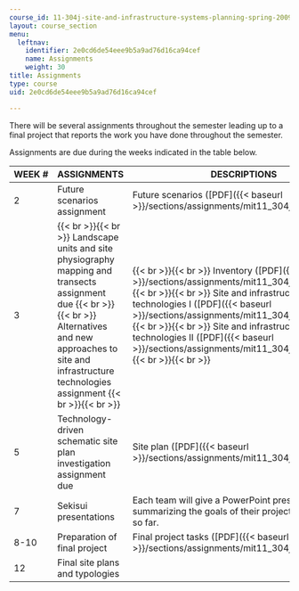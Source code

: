 ```yaml
---
course_id: 11-304j-site-and-infrastructure-systems-planning-spring-2009
layout: course_section
menu:
  leftnav:
    identifier: 2e0cd6de54eee9b5a9ad76d16ca94cef
    name: Assignments
    weight: 30
title: Assignments
type: course
uid: 2e0cd6de54eee9b5a9ad76d16ca94cef

---
```


There will be several assignments throughout the semester leading up to a final project that reports the work you have done throughout the semester.

Assignments are due during the weeks indicated in the table below.

| WEEK # | ASSIGNMENTS | DESCRIPTIONS |
| --- | --- | --- |
| 2 | Future scenarios assignment | Future scenarios ([PDF]({{< baseurl >}}/sections/assignments/mit11_304js09_assn01)) |
| 3 |  {{< br >}}{{< br >}} Landscape units and site physiography mapping and transects assignment due {{< br >}}{{< br >}} Alternatives and new approaches to site and infrastructure technologies assignment {{< br >}}{{< br >}}  |  {{< br >}}{{< br >}} Inventory ([PDF]({{< baseurl >}}/sections/assignments/mit11_304js09_assn02)) {{< br >}}{{< br >}} Site and infrastructure technologies I ([PDF]({{< baseurl >}}/sections/assignments/mit11_304js09_assn03a)) {{< br >}}{{< br >}} Site and infrastructure technologies II ([PDF]({{< baseurl >}}/sections/assignments/mit11_304js09_assn03b)) {{< br >}}{{< br >}}  |
| 5 | Technology-driven schematic site plan investigation assignment due | Site plan ([PDF]({{< baseurl >}}/sections/assignments/mit11_304js09_assn04)) |
| 7 | Sekisui presentations | Each team will give a PowerPoint presentation summarizing the goals of their project and findings so far. |
| 8-10 | Preparation of final project | Final project tasks ([PDF]({{< baseurl >}}/sections/assignments/mit11_304js09_assn05)) |
| 12 | Final site plans and typologies |